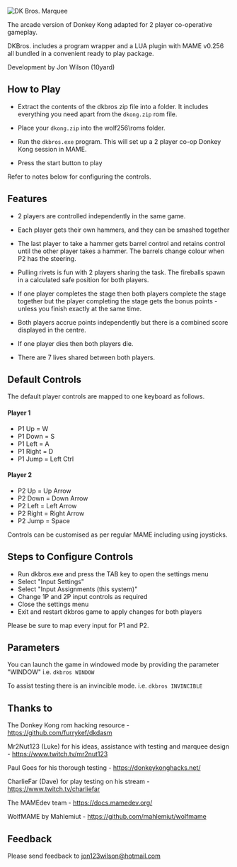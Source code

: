 ![DK Bros. Marquee](https://i.imgur.com/RQsTYYQ.png)

The arcade version of Donkey Kong adapted for 2 player co-operative gameplay.

DKBros. includes a program wrapper and a LUA plugin with MAME v0.256 all bundled in a convenient ready to play package.    

Development by Jon Wilson (10yard)


## How to Play

- Extract the contents of the dkbros zip file into a folder.  It includes everything you need apart from the `dkong.zip` rom file.

- Place your `dkong.zip` into the wolf256\roms folder.

- Run the `dkbros.exe` program.  This will set up a 2 player co-op Donkey Kong session in MAME.  

- Press the start button to play 

Refer to notes below for configuring the controls.


## Features

- 2 players are controlled independently in the same game.

- Each player gets their own hammers, and they can be smashed together

- The last player to take a hammer gets barrel control and retains control until the other player takes a hammer.  The barrels change colour when P2 has the steering. 

- Pulling rivets is fun with 2 players sharing the task.  The fireballs spawn in a calculated safe position for both players.

- If one player completes the stage then both players complete the stage together but the player completing the stage gets the bonus points - unless you finish exactly at the same time.

- Both players accrue points independently but there is a combined score displayed in the centre.

- If one player dies then both players die.

- There are 7 lives shared between both players.


## Default Controls
The default player controls are mapped to one keyboard as follows.

#### Player 1
- P1 Up    = W
- P1 Down  = S
- P1 Left  = A
- P1 Right = D
- P1 Jump  = Left Ctrl

#### Player 2
- P2 Up    = Up Arrow
- P2 Down  = Down Arrow
- P2 Left  = Left Arrow
- P2 Right = Right Arrow
- P2 Jump  = Space

Controls can be customised as per regular MAME including using joysticks.


## Steps to Configure Controls

- Run dkbros.exe and press the TAB key to open the settings menu 
- Select "Input Settings"
- Select "Input Assignments (this system)"
- Change 1P and 2P input controls as required 
- Close the settings menu 
- Exit and restart dkbros game to apply changes for both players

Please be sure to map every input for P1 and P2.


## Parameters

You can launch the game in windowed mode by providing the parameter "WINDOW"
i.e. `dkbros WINDOW`

To assist testing there is an invincible mode.
i.e. `dkbros INVINCIBLE`


## Thanks to

The Donkey Kong rom hacking resource - https://github.com/furrykef/dkdasm

Mr2Nut123 (Luke) for his ideas, assistance with testing and marquee design - https://www.twitch.tv/mr2nut123

Paul Goes for his thorough testing - https://donkeykonghacks.net/

CharlieFar (Dave) for play testing on his stream - https://www.twitch.tv/charliefar

The MAMEdev team - https://docs.mamedev.org/

WolfMAME by Mahlemiut - https://github.com/mahlemiut/wolfmame


## Feedback

Please send feedback to jon123wilson@hotmail.com